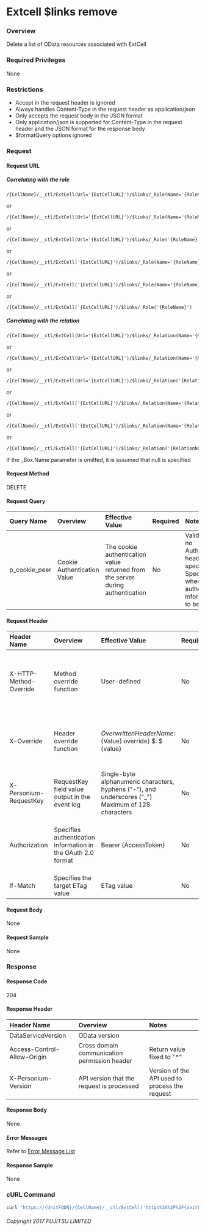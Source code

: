 # Extcell $links remove

### Overview

Delete a list of OData resources associated with ExtCell

### Required Privileges

None

### Restrictions

* Accept in the request header is ignored
* Always handles Content-Type in the request header as application/json
* Only accepts the request body in the JSON format
* Only application/json is supported for Content-Type in the request header and the JSON format for the response body
* $formatQuery options ignored

### Request

#### Request URL

##### Correlating with the role

```
/{CellName}/__ctl/ExtCell(Url='{ExtCellURL}')/$links/_Role(Name='{RoleName}',_Box.Name='{BoxName}')
```

or

```
/{CellName}/__ctl/ExtCell(Url='{ExtCellURL}')/$links/_Role(Name='{RoleName}')
```

or

```
/{CellName}/__ctl/ExtCell(Url='{ExtCellURL}')/$links/_Role('{RoleName}')
```

or

```
/{CellName}/__ctl/ExtCell('{ExtCellURL}')/$links/_Role(Name='{RoleName}',_Box.Name='{BoxName}')
```

or

```
/{CellName}/__ctl/ExtCell('{ExtCellURL}')/$links/_Role(Name='{RoleName}')
```

or

```
/{CellName}/__ctl/ExtCell('{ExtCellURL}')/$links/_Role('{RoleName}')
```

##### Correlating with the relation

```
/{CellName}/__ctl/ExtCell(Url='{ExtCellURL}')/$links/_Relation(Name='{RelationName}',_Box.Name='{BoxName}')
```

or

```
/{CellName}/__ctl/ExtCell(Url='{ExtCellURL}')/$links/_Relation(Name='{RelationName}')
```

or

```
/{CellName}/__ctl/ExtCell(Url='{ExtCellURL}')/$links/_Relation('{RelationName}')
```

or

```
/{CellName}/__ctl/ExtCell('{ExtCellURL}')/$links/_Relation(Name='{RelationName}',_Box.Name='{BoxName}')
```

or

```
/{CellName}/__ctl/ExtCell('{ExtCellURL}')/$links/_Relation(Name='{RelationName}')
```

or

```
/{CellName}/__ctl/ExtCell('{ExtCellURL}')/$links/_Relation('{RelationName}')
```

If the \_Box.Name parameter is omitted, it is assumed that null is specified

#### Request Method

DELETE

#### Request Query

|Query Name|Overview|Effective Value|Required|Notes|
|:--|:--|:--|:--|:--|
|p_cookie_peer|Cookie Authentication Value|The cookie authentication value returned from the server during authentication|No|Valid only if no Authorization header specified<br>Specify this when cookie authentication information is to be used|

#### Request Header

|Header Name|Overview|Effective Value|Required|Notes|
|:--|:--|:--|:--|:--|
|X-HTTP-Method-Override|Method override function|User-defined|No|If you specify this value when requesting with the POST method, the specified value will be used as a method.|
|X-Override|Header override function|${OverwrittenHeaderName}:${Value} override} $: $ {value}|No|Overwrite normal HTTP header value. To overwrite multiple headers, specify multiple X-Override headers.|
|X-Personium-RequestKey|RequestKey field value output in the event log|Single-byte alphanumeric characters, hyphens ("-"), and underscores ("_")<br>Maximum of 128 characters|No|PCS-${UNIXtime} by default|
|Authorization|Specifies authentication information in the OAuth 2.0 format|Bearer {AccessToken}|No|* Authentication tokens are the tokens acquired using the Authentication Token Acquisition API|
|If-Match|Specifies the target ETag value|ETag value|No|[*] by default|

#### Request Body

None

#### Request Sample

None


### Response

#### Response Code

204

#### Response Header

|Header Name|Overview|Notes|
|:--|:--|:--|
|DataServiceVersion|OData version||
|Access-Control-Allow-Origin|Cross domain communication permission header|Return value fixed to "*"|
|X-Personium-Version|API version that the request is processed|Version of the API used to process the request|

#### Response Body

None

#### Error Messages

Refer to [Error Message List](004_Error_Messages.md)

#### Response Sample

None


### cURL Command

```sh
curl "https://{UnitFQDN}/{CellName}/__ctl/ExtCell('https%3A%2F%2F{UnitFQDN}%2F{ExtCellName}%2F')/\$links/_Relation(Name='{RelationName}',_Box.Name='{BoxName}')" -X DELETE -i -H 'Authorization: Bearer {AccessToken}' -H 'Accept: application/json'
```


###### Copyright 2017 FUJITSU LIMITED
